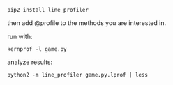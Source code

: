 
    pip2 install line_profiler

then add @profile to the methods you are interested in.

run with:

    kernprof -l game.py

analyze results:

    python2 -m line_profiler game.py.lprof | less
